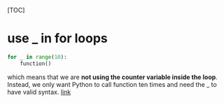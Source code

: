 [TOC]

# use _ in for loops

```python
for _ in range(10):
    function()
```
which means that we are **not using the counter variable inside the loop**. 
Instead, we only want Python to call function ten times and need the _ to have valid syntax.
[link](https://stackoverflow.com/questions/26895362/what-does-in-python-do)
